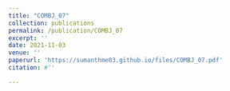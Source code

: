 ```yaml
---
title: "COMBJ_07"
collection: publications
permalink: /publication/COMBJ_07
excerpt: ''
date: 2021-11-03
venue: ''
paperurl: 'https://sumanthme03.github.io/files/COMBJ_07.pdf'
citation: #''

---
```


[Download paper here]: (https://sumanthme03.github.io/files/COMBJ_07.pdf)






